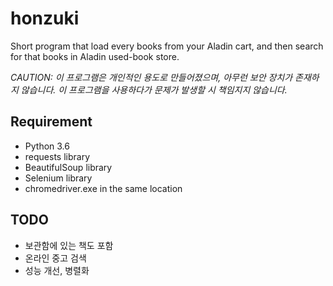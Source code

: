 ﻿# honzuki

Short program that load every books from your Aladin cart, and then search for that books in Aladin used-book store.

*CAUTION: 이 프로그램은 개인적인 용도로 만들어졌으며, 아무런 보안 장치가 존재하지 않습니다. 이 프로그램을 사용하다가 문제가 발생할 시 책임지지 않습니다.*

## Requirement
* Python 3.6
* requests library
* BeautifulSoup library
* Selenium library
* chromedriver.exe in the same location

## TODO
* 보관함에 있는 책도 포함
* 온라인 중고 검색
* 성능 개선, 병렬화